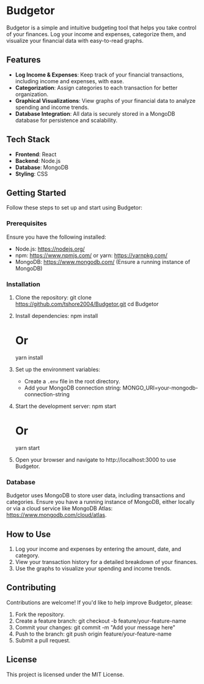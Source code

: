 # Budgetor

Budgetor is a simple and intuitive budgeting tool that helps you take control of your finances. Log your income and expenses, categorize them, and visualize your financial data with easy-to-read graphs.

## Features

- **Log Income & Expenses**: Keep track of your financial transactions, including income and expenses, with ease.
- **Categorization**: Assign categories to each transaction for better organization.
- **Graphical Visualizations**: View graphs of your financial data to analyze spending and income trends.
- **Database Integration**: All data is securely stored in a MongoDB database for persistence and scalability.

## Tech Stack

- **Frontend**: React
- **Backend**: Node.js
- **Database**: MongoDB
- **Styling**: CSS

## Getting Started

Follow these steps to set up and start using Budgetor:

### Prerequisites

Ensure you have the following installed:
- Node.js: https://nodejs.org/
- npm: https://www.npmjs.com/ or yarn: https://yarnpkg.com/
- MongoDB: https://www.mongodb.com/ (Ensure a running instance of MongoDB)

### Installation

1. Clone the repository:
   git clone https://github.com/tshore2004/Budgetor.git
   cd Budgetor

2. Install dependencies:
   npm install
   # Or
   yarn install

3. Set up the environment variables:
   - Create a `.env` file in the root directory.
   - Add your MongoDB connection string:
     MONGO_URI=your-mongodb-connection-string

4. Start the development server:
   npm start
   # Or
   yarn start

5. Open your browser and navigate to http://localhost:3000 to use Budgetor.

### Database

Budgetor uses MongoDB to store user data, including transactions and categories. Ensure you have a running instance of MongoDB, either locally or via a cloud service like MongoDB Atlas: https://www.mongodb.com/cloud/atlas.

## How to Use

1. Log your income and expenses by entering the amount, date, and category.
2. View your transaction history for a detailed breakdown of your finances.
3. Use the graphs to visualize your spending and income trends.

## Contributing

Contributions are welcome! If you'd like to help improve Budgetor, please:

1. Fork the repository.
2. Create a feature branch:
   git checkout -b feature/your-feature-name
3. Commit your changes:
   git commit -m "Add your message here"
4. Push to the branch:
   git push origin feature/your-feature-name
5. Submit a pull request.

## License

This project is licensed under the MIT License.
